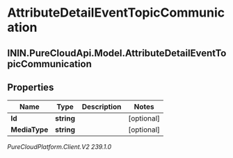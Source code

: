 # AttributeDetailEventTopicCommunication

## ININ.PureCloudApi.Model.AttributeDetailEventTopicCommunication

## Properties

|Name | Type | Description | Notes|
|------------ | ------------- | ------------- | -------------|
| **Id** | **string** |  | [optional] |
| **MediaType** | **string** |  | [optional] |



_PureCloudPlatform.Client.V2 239.1.0_
